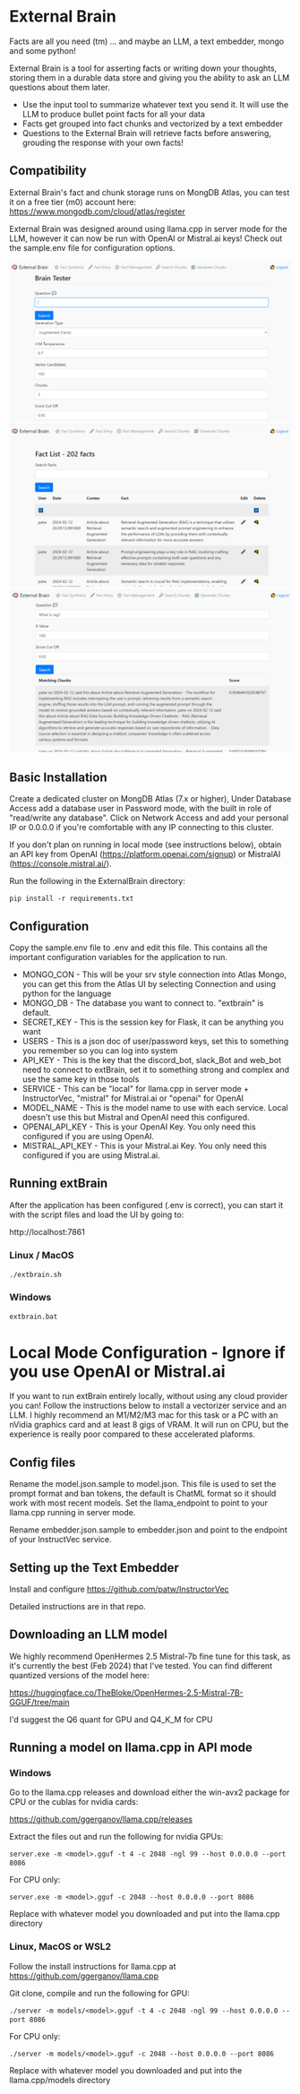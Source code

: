 # External Brain

Facts are all you need (tm) ... and maybe an LLM, a text embedder, mongo and some python!

External Brain is a tool for asserting facts or writing down your thoughts, storing them in a durable data store and giving you the ability to ask an LLM questions about them later.

* Use the input tool to summarize whatever text you send it.  It will use the LLM to produce bullet point facts for all your data
* Facts get grouped into fact chunks and vectorized by a text embedder
* Questions to the External Brain will retrieve facts before answering, grouding the response with your own facts!

## Compatibility

External Brain's fact and chunk storage runs on MongDB Atlas, you can test it on a free tier (m0) account here:  https://www.mongodb.com/cloud/atlas/register

External Brain was designed around using llama.cpp in server mode for the LLM, however it can now be run with OpenAI or Mistral.ai keys! Check out the sample.env file for configuration options.

![ExternalBrain UI Screenshot](images/question.png)
![ExternalBrain Facts](images/facts.png)
![ExternalBrain Search](images/search.png)

## Basic Installation

Create a dedicated cluster on MongDB Atlas (7.x or higher), Under Database Access add a database user in Password mode, with the built in role of "read/write any database".  Click on Network Access and add your personal IP or 0.0.0.0 if you're comfortable with any IP connecting to this cluster.

If you don't plan on running in local mode (see instructions below), obtain an API key from OpenAI (https://platform.openai.com/signup) or MistralAI (https://console.mistral.ai/).

Run the following in the ExternalBrain directory:

```
pip install -r requirements.txt
```

## Configuration

Copy the sample.env file to .env and edit this file.  This contains all the important configuration variables for the application to run.

* MONGO_CON - This will be your srv style connection into Atlas Mongo, you can get this from the Atlas UI by selecting Connection and using python for the language
* MONGO_DB - The database you want to connect to.  "extbrain" is default.
* SECRET_KEY - This is the session key for Flask, it can be anything you want
* USERS - This is a json doc of user/password keys, set this to something you remember so you can log into system
* API_KEY - This is the key that the discord_bot, slack_Bot and web_bot need to connect to extBrain, set it to something strong and complex and use the same key in those tools
* SERVICE - This can be "local" for llama.cpp in server mode + InstructorVec,  "mistral" for Mistral.ai or "openai" for OpenAI
* MODEL_NAME - This is the model name to use with each service.  Local doesn't use this but Mistral and OpenAI need this configured.
* OPENAI_API_KEY - This is your OpenAI Key. You only need this configured if you are using OpenAI. 
* MISTRAL_API_KEY - This is your Mistral.ai Key. You only need this configured if you are using Mistral.ai.

## Running extBrain

After the application has been configured (.env is correct), you can start it with the script files and load the UI by going to:

http://localhost:7861

### Linux / MacOS 

```
./extbrain.sh
```

### Windows 

```
extbrain.bat
```

# Local Mode Configuration - Ignore if you use OpenAI or Mistral.ai

If you want to run extBrain entirely locally, without using any cloud provider you can! Follow the instructions below to install a vectorizer service and an LLM.  I highly recommend an M1/M2/M3 mac for this task or a PC with an nVidia graphics card and at least 8 gigs of VRAM.  It will run on CPU, but the experience is really poor compared to these accelerated plaforms.

## Config files

Rename the model.json.sample to model.json.  This file is used to set the prompt format and ban tokens, the default is ChatML format so it should work with most recent models.  Set the llama_endpoint to point to your llama.cpp running in server mode.

Rename embedder.json.sample to embedder.json and point to the endpoint of your InstructVec service.

## Setting up the Text Embedder

Install and configure https://github.com/patw/InstructorVec

Detailed instructions are in that repo.

## Downloading an LLM model

We highly recommend OpenHermes 2.5 Mistral-7b fine tune for this task, as it's currently the best (Feb 2024) that
I've tested. You can find different quantized versions of the model here:

https://huggingface.co/TheBloke/OpenHermes-2.5-Mistral-7B-GGUF/tree/main

I'd suggest the Q6 quant for GPU and Q4_K_M for CPU

## Running a model on llama.cpp in API mode

### Windows

Go to the llama.cpp releases and download either the win-avx2 package for CPU or the cublas for nvidia cards:

https://github.com/ggerganov/llama.cpp/releases

Extract the files out and run the following for nvidia GPUs:
```
server.exe -m <model>.gguf -t 4 -c 2048 -ngl 99 --host 0.0.0.0 --port 8086
```

For CPU only:
```
server.exe -m <model>.gguf -c 2048 --host 0.0.0.0 --port 8086
```

Replace <model> with whatever model you downloaded and put into the llama.cpp directory

### Linux, MacOS or WSL2
 
Follow the install instructions for llama.cpp at https://github.com/ggerganov/llama.cpp

Git clone, compile and run the following for GPU:
```
./server -m models/<model>.gguf -t 4 -c 2048 -ngl 99 --host 0.0.0.0 --port 8086
```

For CPU only:
```
./server -m models/<model>.gguf -c 2048 --host 0.0.0.0 --port 8086
```

Replace <model> with whatever model you downloaded and put into the llama.cpp/models directory
